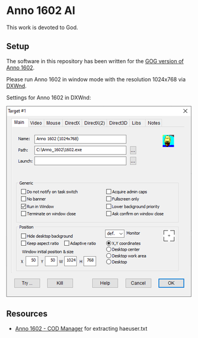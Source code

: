 # Anno 1602 AI

This work is devoted to God.


## Setup

The software in this repository has been written for the [GOG version of Anno 1602](https://www.gog.com/game/anno_1602_ad).

Please run Anno 1602 in window mode with the resolution 1024x768 via [DXWnd](https://sourceforge.net/projects/dxwnd/files/Latest%20build/).

Settings for Anno 1602 in DXWnd:

![DXWnd Settings](dxwnd_settings.png)

## Resources

* [Anno 1602 - COD Manager](http://www.annopool.de/filebase/index.php?file/2224-anno-1602-cod-manager/) for extracting haeuser.txt
